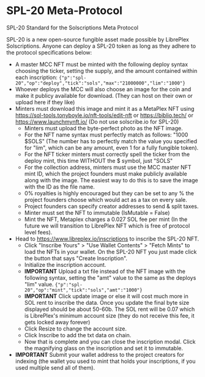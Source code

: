 # SPL-20 Meta-Protocol
SPL-20 Standard for the Solscriptions Meta Protocol

SPL-20 is a new open-source fungible asset made possible by LibrePlex Solscriptions. Anyone can deploy a SPL-20 token as long as they adhere to the protocol specifications below:

- A master MCC NFT must be minted with the following deploy syntax choosing the ticker, setting the supply, and the amount contained within each inscription: ```{"p":"spl-20","op":"deploy","tick":"sols","max":"21000000","lim":"1000"}```
- Whoever deploys the MCC will also choose an image for the coin and make it publicy available for download. (They can host on their own or upload here if they like)
- Minters must download this image and mint it as a MetaPlex NFT using https://sol-tools.tonyboyle.io/nft-tools/edit-nft or https://biblio.tech/ or https://www.launchmynft.io/ (Do not use solscribe.io for SPL-20)
   - Minters must upload the byte-perfect photo as the NFT image.
   - For the NFT name syntax must perfectly match as follows: "1000 $SOLS" (The number has to perfectly match the value you specified for "lim", which can be any amount, even 1 for a fully fungible token).
   - For the NFT ticker minters must correctly spell the ticker from the deploy mint, this time WITHOUT the $ symbol, just "SOLS"
   - For the collection address, minters must use the MCC master NFT mint ID, which the project founders must make publicly available along with the image. The easiest way to do this is to save the image with the ID as the file name.
   - 0% royalties is highly encouraged but they can be set to any % the project founders choose which would act as a tax on every sale. 
   - Project founders can specify creator addresses to send & split taxes.
   - Minter must set the NFT to immutable (IsMutable = False)
   - Mint the NFT, Metaplex charges a 0.027 SOL fee per mint (In the future we will transition to LibrePlex NFT which is free of protocol level fees).
- Head to https://www.libreplex.io/inscriptions to inscribe the SPL-20 NFT.
   - Click "Inscribe Yours" > "Use Wallet Contents" > "Fetch Mints" to load the NFTs in your wallet. On the SPL-20 NFT you just made click the button that says "Create Inscription".
   - Initialize the inscription account.
   - **IMPORTANT** Upload a txt file instead of the NFT image with the following syntax, setting the "amt" value to the same as the deploys "lim" value. ```{"p":"spl-20","op":"mint","tick":"sols","amt":"1000"}```
   - **IMPORTANT** Click update image or else it will cost much more in SOL rent to inscribe the data. Once you update the final byte size displayed should be about 50-60b. The SOL rent will be 0.07 which is LibrePlex's minimum account size (they do not receive this fee, it     gets locked away forever)
   - Click Resize to change the account size.
   - Click Inscribe to add the txt data on chain.
   - Now that is complete and you can close the inscription modal. Click the magnifying glass on the inscription and set it to immutable.
- **IMPORTANT** Submit your wallet address to the project creators for indexing (the wallet you used to mint that holds your inscriptions, if you used multiple send all of them).
